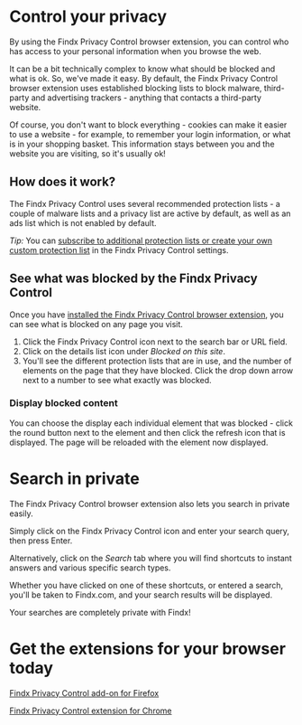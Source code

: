 # Control your privacy

By using the Findx Privacy Control browser extension, you can control who has access to your personal information when you browse the web.

It can be a bit technically complex to know what should be blocked and what is ok. So, we've made it easy. By default, the Findx Privacy Control browser extension uses established blocking lists to block malware, third-party and advertising trackers - anything that contacts a third-party website.

Of course, you don't want to block everything - cookies can make it easier to use a website - for example, to remember your login information, or what is in your shopping basket. This information stays between you and the website you are visiting, so it's usually ok!

## How does it work?

The Findx Privacy Control uses several recommended protection lists - a couple of malware lists and a privacy list are active by default, as well as an ads list which is not enabled by default.

*Tip:* You can [subscribe to additional protection lists or create your own custom protection list](/en/findxapps/privacycontrol/manageprotectionlists) in the Findx Privacy Control settings. 

## See what was blocked by the Findx Privacy Control

Once you have [installed the Findx Privacy Control browser extension](/en/browserplugin), you can see what is blocked on any page you visit.

1. Click the Findx Privacy Control icon next to the search bar or URL field.
2. Click on the details list icon under *Blocked on this site*. 
3. You'll see the different protection lists that are in use, and the number of elements on the page that they have blocked. Click the drop down arrow next to a number to see what exactly was blocked.

### Display blocked content 

You can choose the display each individual element that was blocked - click the round button next to the element and then click the refresh icon that is displayed. The page will be reloaded with the element now displayed.

# Search in private

The Findx Privacy Control browser extension also lets you search in private easily. 

Simply click on the Findx Privacy Control icon and enter your search query, then press Enter. 

Alternatively, click on the *Search* tab where you will find shortcuts to instant answers and various specific search types. 

Whether you have clicked on one of these shortcuts, or entered a search, you'll be taken to Findx.com, and your search results will be displayed. 

Your searches are completely private with Findx!

# Get the extensions for your browser today

[Findx Privacy Control add-on for Firefox](https://addons.mozilla.org/en-US/firefox/addon/findx-privacy-control/)

[Findx Privacy Control extension for Chrome](https://chrome.google.com/webstore/detail/findx-privacy-control/hmindffkcgchnijdapipnaoajajkhjpn)

